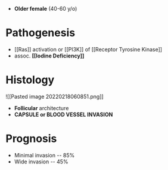 - **Older female** (40-60 y/o)

# Pathogenesis
- [[Ras]] activation or [[PI3K]] of [[Receptor Tyrosine Kinase]]
- assoc. **[[Iodine Deficiency]]**

# Histology
![[Pasted image 20220218060851.png]]
- **Follicular** architecture
- **CAPSULE or BLOOD VESSEL INVASION** 

# Prognosis
- Minimal invasion -- 85%
- Wide invasion -- 45%

